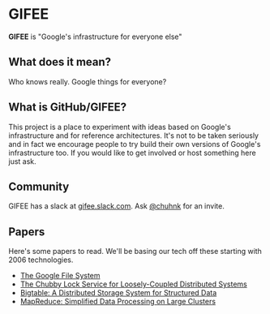 # GIFEE

**GIFEE** is "Google's infrastructure for everyone else"

## What does it mean?

Who knows really. Google things for everyone?

## What is GitHub/GIFEE?

This project is a place to experiment with ideas based on Google's infrastructure and for reference architectures. It's not to be taken seriously and in fact we encourage people to try build their own versions of Google's infrastructure too. If you would like to get involved or host something here just ask.

## Community

GIFEE has a slack at [gifee.slack.com](https://gifee.slack.com). Ask [@chuhnk](https://twitter.com/chuhnk) for an invite.

## Papers

Here's some papers to read. We'll be basing our tech off these starting with 2006 technologies.

- [The Google File System](https://static.googleusercontent.com/media/research.google.com/en//archive/gfs-sosp2003.pdf)
- [The Chubby Lock Service for Loosely-Coupled Distributed Systems](https://static.googleusercontent.com/media/research.google.com/en//archive/chubby-osdi06.pdf)
- [Bigtable: A Distributed Storage System for Structured Data](https://static.googleusercontent.com/media/research.google.com/en//archive/bigtable-osdi06.pdf)
- [MapReduce: Simplified Data Processing on Large Clusters](https://static.googleusercontent.com/media/research.google.com/en//archive/mapreduce-osdi04.pdf)
